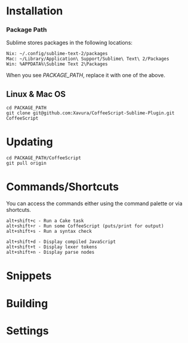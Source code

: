 # Installation

### Package Path

Sublime stores packages in the following locations:

	Nix: ~/.config/sublime-text-2/packages
	Mac: ~/Library/Application\ Support/Sublime\ Text\ 2/Packages
	Win: %APPDATA%\Sublime Text 2\Packages

When you see *PACKAGE_PATH*, replace it with one of the above.

## Linux & Mac OS

	cd PACKAGE_PATH
	git clone git@github.com:Xavura/CoffeeScript-Sublime-Plugin.git CoffeeScript


# Updating

	cd PACKAGE_PATH/CoffeeScript
	git pull origin


# Commands/Shortcuts

You can access the commands either using the command palette or via shortcuts.

	alt+shift+c - Run a Cake task
	alt+shift+r - Run some CoffeeScript (puts/print for output)
	alt+shift+s - Run a syntax check

	alt+shift+d - Display compiled JavaScript
	alt+shift+t - Display lexer tokens
	alt+shift+n - Display parse nodes

# Snippets

# Building

# Settings
